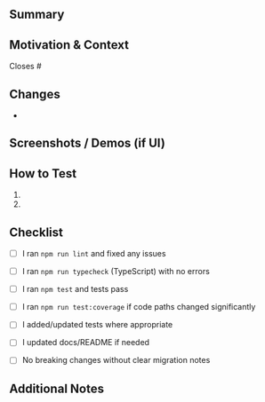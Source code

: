 <!--
Thank you for your contribution! Please fill out the sections below to help us review.
Keep it concise and high-signal. Remove sections that don't apply.
-->

## Summary

<!-- What does this PR do? A brief, human-friendly description. -->


## Motivation & Context

<!-- Why is this change needed? Link to issues, context, or user stories. -->
Closes #


## Changes

<!-- High-level list of notable changes. -->
- 


## Screenshots / Demos (if UI)

<!-- Add before/after screenshots or GIFs as appropriate. -->


## How to Test

<!-- Steps for a reviewer to verify locally. Include data/flags if relevant. -->
1. 
2. 


## Checklist

- [ ] I ran `npm run lint` and fixed any issues
- [ ] I ran `npm run typecheck` (TypeScript) with no errors
- [ ] I ran `npm test` and tests pass
- [ ] I ran `npm run test:coverage` if code paths changed significantly
- [ ] I added/updated tests where appropriate
- [ ] I updated docs/README if needed
- [ ] No breaking changes without clear migration notes


## Additional Notes

<!-- Anything else reviewers should know? Trade-offs, follow-ups, or risks. -->


